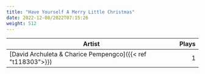 ```yaml
---
title: "Have Yourself A Merry Little Christmas"
date: 2022-12-08/2022T07:15:26
weight: 512
---
```




 Artist | Plays 
----- | -----:
[David Archuleta & Charice Pempengco]({{< ref "t118303">}}) | 1

